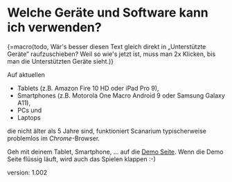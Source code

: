 # Welche Geräte und Software kann ich verwenden?

{=macro(todo, Wär's besser diesen Text gleich direkt in „Unterstützte Geräte” raufzuschieben? Weil so wie's jetzt ist, muss man 2x Klicken, bis man die Unterstützten Geräte sieht.)}

Auf aktuellen

* Tablets (z.B. Amazon Fire 10 HD oder iPad Pro 9),
* Smartphones (z.B. Motorola One Macro Android 9 oder Samsung Galaxy A11),
* PCs und
* Laptops

die nicht älter als 5 Jahre sind, funktioniert Scanarium typischerweise problemlos im *Chrome*-Browser.

Geh mit deinem Tablet, Smartphone, ... auf die [Demo Seite](https://demo.scanarium.com/).
Wenn die Demo Seite flüssig läuft, wird auch das Spielen klappen :-)

version: 1.002

